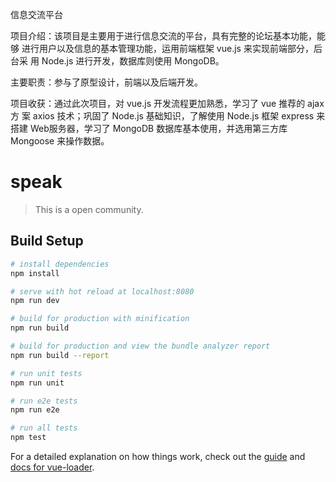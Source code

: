 信息交流平台

项目介绍：该项目是主要用于进行信息交流的平台，具有完整的论坛基本功能，能够 进行用户以及信息的基本管理功能，运用前端框架 vue.js 来实现前端部分，后台采
用 Node.js 进行开发，数据库则使用 MongoDB。 

主要职责：参与了原型设计，前端以及后端开发。 

项目收获：通过此次项目，对 vue.js 开发流程更加熟悉，学习了 vue 推荐的 ajax 方 案 axios 技术；巩固了 Node.js 基础知识，了解使用 Node.js 框架 express 来搭建 Web服务器，学习了 MongoDB 数据库基本使用，并选用第三方库 Mongoose 来操作数据。 


# speak

> This is a open community.

## Build Setup

``` bash
# install dependencies
npm install

# serve with hot reload at localhost:8080
npm run dev

# build for production with minification
npm run build

# build for production and view the bundle analyzer report
npm run build --report

# run unit tests
npm run unit

# run e2e tests
npm run e2e

# run all tests
npm test
```

For a detailed explanation on how things work, check out the [guide](http://vuejs-templates.github.io/webpack/) and [docs for vue-loader](http://vuejs.github.io/vue-loader).
